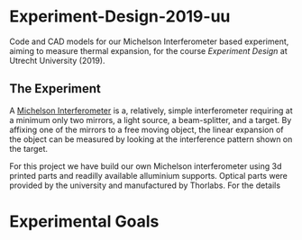 # Experiment-Design-2019-uu
Code and CAD models for our Michelson Interferometer based experiment, aiming to measure thermal expansion, for the course *Experiment Design* at Utrecht University (2019).

## The Experiment
A [Michelson Interferometer](https://en.wikipedia.org/wiki/Michelson_interferometer) is a, relatively, simple interferometer requiring at a minimum only two mirrors, a light source, a beam-splitter, and a target.
By affixing one of the mirrors to a free moving object, the linear expansion of the object can be measured by looking at the interference pattern shown on the target.

For this project we have build our own Michelson interferometer using 3d printed parts and readilly available alluminium supports. Optical parts were provided by the university and manufactured by Thorlabs. For the details

# Experimental Goals
